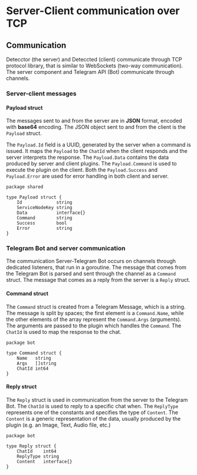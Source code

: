 # Server-Client communication over TCP

## Communication

Detecctor (the server) and Deteccted (client) communicate through TCP protocol library, that is similar to WebSockets (two-way communication).
The server component and Telegram API (Bot) communicate through channels.

### Server-client messages

#### Payload struct

The messages sent to and from the server are in **JSON** format, encoded with **base64** encoding. The JSON object sent
to and from the client is the `Payload` struct.

The `Payload.Id` field is a UUID, generated by the server when a command is issued. It maps the `Payload` to
the `ChatId` when the client responds and the server interprets the response. The `Payload.Data` contains the data
produced by server and client plugins. The `Payload.Command` is used to execute the plugin on the client. Both
the `Payload.Success` and `Payload.Error` are used for error handling in both client and server.

```golang
package shared

type Payload struct {
	Id             string
	ServiceNodeKey string
	Data           interface{}
	Command        string
	Success        bool
	Error          string
}
```

### Telegram Bot and server communication

The communication Server-Telegram Bot occurs on channels through dedicated listeners, that run in a goroutine. The
message that comes from the Telegram Bot is parsed and sent through the channel as a `Command` struct. The message that
comes as a reply from the server is a `Reply` struct.

#### Command struct

The `Command` struct is created from a Telegram Message, which is a string. The message is split by spaces; the first
element is a `Command.Name`, while the other elements of the array represent the `Command.Args` (arguments). The
arguments are passed to the plugin which handles the `Command`. The `ChatId` is used to map the response to the chat.

```golang
package bot

type Command struct {
	Name   string
	Args   []string
	ChatId int64
}
```

#### Reply struct

The `Reply` struct is used in communication from the server to the Telegram Bot. The `ChatId` is used to reply to a
specific chat when. The `ReplyType` represents one of the constants and specifies the type of `Content`. The `Content`
is a generic representation of the data, usually produced by the plugin (e.g. an Image, Text, Audio file, etc.)

```golang
package bot

type Reply struct {
	ChatId    int64
	ReplyType string
	Content   interface{}
}
```





